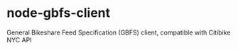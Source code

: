 # node-gbfs-client
General Bikeshare Feed Specification (GBFS) client, compatible with Citibike NYC API
